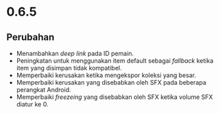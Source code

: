 # 0.6.5

## Perubahan

- Menambahkan _deep link_ pada ID pemain.
- Peningkatan untuk menggunakan item default sebagai _fallback_ ketika item yang disimpan tidak kompatibel.
- Memperbaiki kerusakan ketika mengekspor koleksi yang besar.
- Memperbaiki kerusakan yang disebabkan oleh SFX pada beberapa perangkat Android.
- Memperbaiki _freezeing_ yang disebabkan oleh SFX ketika volume SFX diatur ke 0.
